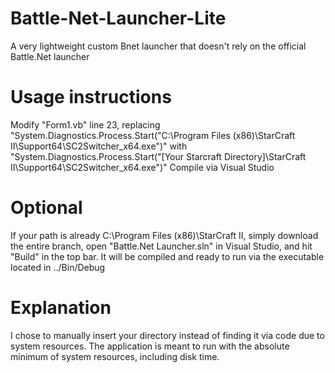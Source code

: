 # Battle-Net-Launcher-Lite
A very lightweight custom Bnet launcher that doesn't rely on the official Battle.Net launcher

# Usage instructions
Modify "Form1.vb" line 23, replacing "System.Diagnostics.Process.Start("C:\Program Files (x86)\StarCraft II\Support64\SC2Switcher_x64.exe")" with "System.Diagnostics.Process.Start("[Your Starcraft Directory]\StarCraft II\Support64\SC2Switcher_x64.exe")"
Compile via Visual Studio

# Optional
If your path is already C:\Program Files (x86)\StarCraft II, simply download the entire branch, open "Battle.Net Launcher.sln" in Visual Studio, and hit "Build" in the top bar. It will be compiled and ready to run via the executable located in ../Bin/Debug

# Explanation 
I chose to manually insert your directory instead of finding it via code due to system resources. The application is meant to run with the absolute minimum of system resources, including disk time. 
